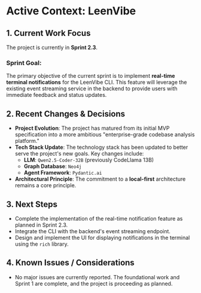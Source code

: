 # Active Context: LeenVibe

## 1. Current Work Focus

The project is currently in **Sprint 2.3**.

### Sprint Goal:

The primary objective of the current sprint is to implement **real-time terminal notifications** for the LeenVibe CLI. This feature will leverage the existing event streaming service in the backend to provide users with immediate feedback and status updates.

## 2. Recent Changes & Decisions

*   **Project Evolution**: The project has matured from its initial MVP specification into a more ambitious "enterprise-grade codebase analysis platform."
*   **Tech Stack Update**: The technology stack has been updated to better serve the project's new goals. Key changes include:
    *   **LLM**: `Qwen2.5-Coder-32B` (previously CodeLlama 13B)
    *   **Graph Database**: `Neo4j`
    *   **Agent Framework**: `Pydantic.ai`
*   **Architectural Principle**: The commitment to a **local-first** architecture remains a core principle.

## 3. Next Steps

*   Complete the implementation of the real-time notification feature as planned in Sprint 2.3.
*   Integrate the CLI with the backend's event streaming endpoint.
*   Design and implement the UI for displaying notifications in the terminal using the `rich` library.

## 4. Known Issues / Considerations

*   No major issues are currently reported. The foundational work and Sprint 1 are complete, and the project is proceeding as planned. 
